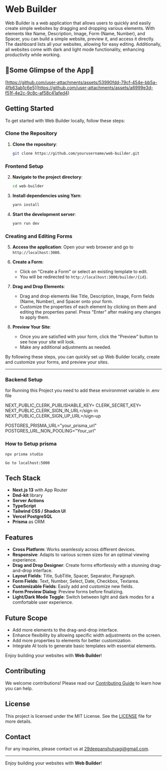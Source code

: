 # Web Builder

Web Builder is a web application that allows users to quickly and easily create simple websites by dragging and dropping various elements. With elements like Name, Description, Image, Form (Name, Number), and Spacer, you can build a simple website, preview it, and access it directly. The dashboard lists all your websites, allowing for easy editing. Additionally, all websites come with dark and light mode functionality, enhancing productivity while working.

## 🎊Some Glimpse of the App🎊

[https://github.com/user-attachments/assets/53990fdd-79cf-454e-bb5a-4fb63ab1c6e5](https://github.com/user-attachments/assets/a6999e3d-f51f-4e2c-9c8c-af58c41afed4)

## Getting Started

To get started with Web Builder locally, follow these steps:

### Clone the Repository

1. **Clone the repository**:
    ```sh
    git clone https://github.com/yourusername/web-builder.git
    ```

### Frontend Setup

2. **Navigate to the project directory**:
    ```sh
    cd web-builder
    ```
3. **Install dependencies using Yarn**:
    ```sh
    yarn install
    ```
4. **Start the development server**:
    ```sh
    yarn run dev
    ```

### Creating and Editing Forms

5. **Access the application**:
    Open your web browser and go to `http://localhost:3000`.

6. **Create a Form**:
    - Click on "Create a Form" or select an existing template to edit.
    - You will be redirected to `http://localhost:3000/builder/{id}`.

7. **Drag and Drop Elements**:
    - Drag and drop elements like Title, Description, Image, Form fields (Name, Number), and Spacer onto your form.
    - Customize the properties of each element by clicking on them and editing the properties panel. Press "Enter" after making any changes to apply them.

8. **Preview Your Site**:
    - Once you are satisfied with your form, click the "Preview" button to see how your site will look.
    - Make any additional adjustments as needed.

By following these steps, you can quickly set up Web Builder locally, create and customize your forms, and preview your sites.

---

### Backend Setup
for Running this Project you need to add these environmnet variable in .env file

NEXT_PUBLIC_CLERK_PUBLISHABLE_KEY=
CLERK_SECRET_KEY=
NEXT_PUBLIC_CLERK_SIGN_IN_URL=/sign-in
NEXT_PUBLIC_CLERK_SIGN_UP_URL=/sign-up

POSTGRES_PRISMA_URL="your_prisma_url"
POSTGRES_URL_NON_POOLING="Your_url"

### How to Setup prisma 
```
npx prisma studio
```
```
Go to localhost:5000
```




## Tech Stack

- **Next.js 13** with App Router
- **Dnd-kit** library
- **Server Actions**
- **TypeScript**
- **Tailwind CSS / Shadcn UI**
- **Vercel PostgreSQL**
- **Prisma** as ORM

## Features

- **Cross Platform**: Works seamlessly across different devices.
- **Responsive**: Adapts to various screen sizes for an optimal viewing experience.
- **Drag and Drop Designer**: Create forms effortlessly with a stunning drag-and-drop interface.
- **Layout Fields**: Title, SubTitle, Spacer, Separator, Paragraph.
- **Form Fields**: Text, Number, Select, Date, Checkbox, Textarea.
- **Customizable Fields**: Easily add and customize new fields.
- **Form Preview Dialog**: Preview forms before finalizing.
- **Light/Dark Mode Toggle**: Switch between light and dark modes for a comfortable user experience.

## Future Scope

- Add more elements to the drag-and-drop interface.
- Enhance flexibility by allowing specific width adjustments on the screen.
- Add more properties to elements for better customization.
- Integrate AI tools to generate basic templates with essential elements.



Enjoy building your websites with **Web Builder**!


## Contributing

We welcome contributions! Please read our [Contributing Guide](CONTRIBUTING.md) to learn how you can help.

## License

This project is licensed under the MIT License. See the [LICENSE](LICENSE) file for more details.

## Contact

For any inquiries, please contact us at [29deepanshutyagi@gmail.com](mailto:29deepanshutyagi@gmail.com).

---

Enjoy building your websites with **Web Builder**!
